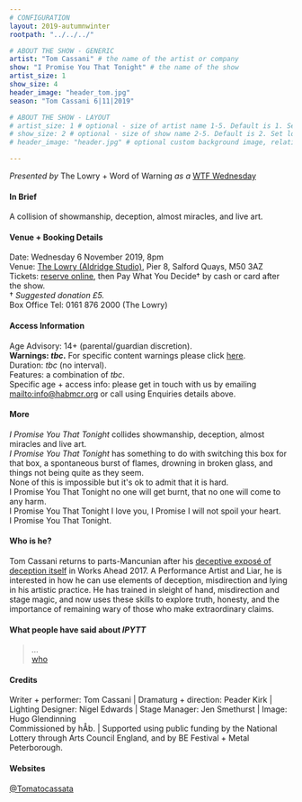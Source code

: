 ```yaml
---
# CONFIGURATION
layout: 2019-autumnwinter
rootpath: "../../../"

# ABOUT THE SHOW - GENERIC
artist: "Tom Cassani" # the name of the artist or company
show: "I Promise You That Tonight" # the name of the show
artist_size: 1
show_size: 4
header_image: "header_tom.jpg"   
season: "Tom Cassani 6|11|2019"

# ABOUT THE SHOW - LAYOUT
# artist_size: 1 # optional - size of artist name 1-5. Default is 1. Set longer names to lower values
# show_size: 2 # optional - size of show name 2-5. Default is 2. Set longer names to lower values
# header_image: "header.jpg" # optional custom background image, relative to current page

---
```

*Presented by* The Lowry + Word of Warning *as a* <a href="http://thelowry.com/about-us/festivals-projects/take-a-risk/wtf-wednesday" target="_blank">WTF Wednesday</a>
         
#### In Brief      
A collision of showmanship, deception, almost miracles, and live art.        
           
#### Venue + Booking Details           
Date: Wednesday 6 November 2019, 8pm        
Venue: <a href="http://thelowry.com/visit-lowry/how-to-get-here" target="_blank">The Lowry (Aldridge Studio)</a>, Pier 8, Salford Quays, M50 3AZ         
Tickets: <a href="http://thelowry.com/whats-on/tom-cassani" target="_blank">reserve online</a>, then Pay What You Decide† by cash or card after the show.<br>† *Suggested donation £5.*       
Box Office Tel: 0161 876 2000 (The Lowry)          
          
#### Access Information        
Age Advisory: 14+ (parental/guardian discretion).<br>**Warnings: *tbc*.** For specific content warnings please click [here](/contentwarnings).<br>Duration: *tbc* (no interval).<br>Features: a combination of *tbc*.<br>Specific age + access info: please get in touch with us by emailing <mailto:info@habmcr.org> or call using Enquiries details above.          
             
#### More         
*I Promise You That Tonight* collides showmanship, deception, almost miracles and live art.<br>*I Promise You That Tonight* has something to do with switching this box for that box, a spontaneous burst of flames, drowning in broken glass, and things not being quite as they seem.<br>None of this is impossible but it's ok to admit that it is hard.<br>I Promise You That Tonight no one will get burnt, that no one will come to any harm.<br>I Promise You That Tonight I love you, I Promise I will not spoil your heart.<br>I Promise You That Tonight.
         
#### Who is he?        
Tom Cassani returns to parts-Mancunian after his [deceptive exposé of deception itself](/archive/2017-worksahead/cassani) in Works Ahead 2017. A Performance Artist and Liar, he is interested in how he can use elements of deception, misdirection and lying in his artistic practice. He has trained in sleight of hand, misdirection and stage magic, and now uses these skills to explore truth, honesty, and the importance of remaining wary of those who make extraordinary claims.                  
        
#### What people have said about *IPYTT*         
>*…*<br><a href="http://" target="_blank">who</a>        
        
#### Credits          
Writer + performer: Tom Cassani | Dramaturg + direction: Peader Kirk | Lighting Designer: Nigel Edwards | Stage Manager: Jen Smethurst | Image: Hugo Glendinning<br>Commissioned by hÅb. | Supported using public funding by the National Lottery through Arts Council England, and by BE Festival + Metal Peterborough.         
         
#### Websites          
<a href="http://twitter.com/Tomatocassata" target="_blank">@Tomatocassata</a>
